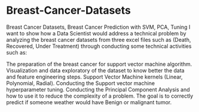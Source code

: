 # Breast-Cancer-Datasets
Breast Cancer Datasets, Breast Cancer Prediction with SVM, PCA, Tuning
I want to show how a Data Scientist would address a technical problem by analyzing the breast cancer datasets from three excel files such as (Death, Recovered, Under Treatment) through conducting some technical activities such as:

The preparation of the breast cancer for support vector machine algorithm.
Visualization and data exploratory of the dataset to know better the data and feature engineering steps.
Support Vector Machine kernels (Linear, Polynomial, Radial).
Conducting the Support vector machine hyperparameter tuning.
Conducting the Principal Component Analysis and how to use it to reduce the complexity of a problem.
The goal is to correctly predict if someone weather would have Benign or malignant tumor.
